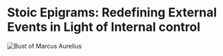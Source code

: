 # Stoic Epigrams: Redefining External Events in Light of Internal control

![Bust of Marcus Aurelius](docs\imgs\included\marcus_bust.png)
